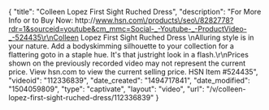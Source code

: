 {
    "title": "Colleen Lopez First Sight Ruched Dress",
    "description": "For More Info or to Buy Now: http:\/\/www.hsn.com\/products\/seo\/8282778?rdr=1&sourceid=youtube&cm_mmc=Social-_-Youtube-_-ProductVideo-_-524435\r\nColleen Lopez First Sight Ruched Dress  \nAlluring style is in your nature. Add a bodyskimming silhouette to your collection for a flattering goto in a staple hue. It's that justright look in a flash.\r\nPrices shown on the previously recorded video may not represent the current price.  View hsn.com to view the current selling price. HSN Item #524435",
    "videoid": "112336839",
    "date_created": "1494717841",
    "date_modified": "1504059809",
    "type": "captivate",
    "layout": "video",
    "url": "\/v\/colleen-lopez-first-sight-ruched-dress\/112336839"
}